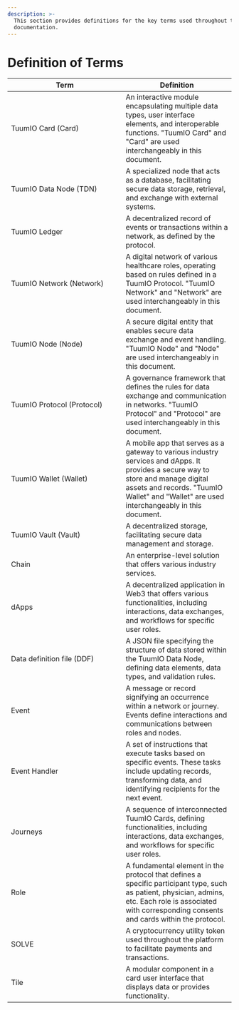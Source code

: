 ```yaml
---
description: >-
  This section provides definitions for the key terms used throughout this
  documentation.
---
```


# Definition of Terms



<table><thead><tr><th width="242">Term</th><th>Definition</th></tr></thead><tbody><tr><td>TuumIO Card (Card)</td><td>An interactive module encapsulating multiple data types, user interface elements, and interoperable functions. "TuumIO Card" and "Card" are used interchangeably in this document.</td></tr><tr><td>TuumIO Data Node (TDN)</td><td>A specialized node that acts as a database, facilitating secure data storage, retrieval, and exchange with external systems.</td></tr><tr><td>TuumIO Ledger</td><td>A decentralized record of events or transactions within a network, as defined by the protocol.</td></tr><tr><td>TuumIO Network (Network)</td><td>A digital network of various healthcare roles, operating based on rules defined in a TuumIO Protocol. "TuumIO Network" and "Network" are used interchangeably in this document.</td></tr><tr><td>TuumIO Node (Node)</td><td>A secure digital entity that enables secure data exchange and event handling. "TuumIO Node" and "Node" are used interchangeably in this document.</td></tr><tr><td>TuumIO Protocol (Protocol)</td><td>A governance framework that defines the rules for data exchange and communication in networks. "TuumIO Protocol" and "Protocol" are used interchangeably in this document.</td></tr><tr><td>TuumIO Wallet (Wallet)</td><td>A mobile app that serves as a gateway to various industry services and dApps. It provides a secure way to store and manage digital assets and records. "TuumIO Wallet" and "Wallet" are used interchangeably in this document.</td></tr><tr><td>TuumIO Vault (Vault)</td><td>A decentralized storage, facilitating secure data management and storage.</td></tr><tr><td>Chain </td><td>An enterprise-level solution that offers various industry services.</td></tr><tr><td>dApps</td><td>A decentralized application in Web3 that offers various functionalities, including interactions, data exchanges, and workflows for specific user roles.</td></tr><tr><td>Data definition file (DDF)</td><td>A JSON file specifying the structure of data stored within the TuumIO Data Node, defining data elements, data types, and validation rules.</td></tr><tr><td>Event</td><td>A message or record signifying an occurrence within a network or journey. Events define interactions and communications between roles and nodes.</td></tr><tr><td>Event Handler</td><td>A set of instructions that execute tasks based on specific events. These tasks include updating records, transforming data, and identifying recipients for the next event.</td></tr><tr><td>Journeys</td><td>A sequence of interconnected TuumIO Cards, defining functionalities, including interactions, data exchanges, and workflows for specific user roles.</td></tr><tr><td>Role</td><td>A fundamental element in the protocol that defines a specific participant type, such as patient, physician, admins, etc. Each role is associated with corresponding consents and cards within the protocol.</td></tr><tr><td>SOLVE</td><td>A cryptocurrency utility token used throughout the platform to facilitate payments and transactions.</td></tr><tr><td>Tile</td><td>A modular component in a card user interface that displays data or provides functionality.</td></tr></tbody></table>

